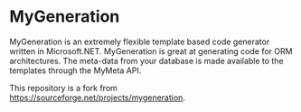 # MyGeneration
MyGeneration is an extremely flexible template based code generator written in Microsoft.NET. MyGeneration is great at generating code for ORM architectures. The meta-data from your database is made available to the templates through the MyMeta API.

This repository is a fork from https://sourceforge.net/projects/mygeneration.

